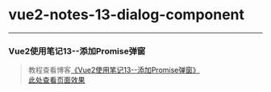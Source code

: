 # vue2-notes-13-dialog-component      
---
### Vue2使用笔记13--添加Promise弹窗               

> 教程查看博客[《Vue2使用笔记13--添加Promise弹窗》](https://godbasin.github.io/2018/01/14/vue2-notes-13-dialog-component/)           
> [此处查看页面效果](http://ofyya1gfg.bkt.clouddn.com/13-dialog-component/index.html#/app/add/service)
